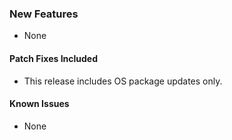 ### New Features
- None

#### Patch Fixes Included
- This release includes OS package updates only.

#### Known Issues
- None
